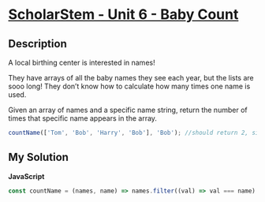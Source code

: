 # [ScholarStem - Unit 6 - Baby Count](https://www.codewars.com/kata/)

## Description

A local birthing center is interested in names!

They have arrays of all the baby names they see each year, but the lists are sooo long! They don’t know how to calculate how many times one name is used.

Given an array of names and a specific name string, return the number of times that specific name appears in the array.

```js
countName(['Tom', 'Bob', 'Harry', 'Bob'], 'Bob'); //should return 2, since "Bob" shows up 2 times in the array
```

## My Solution

**JavaScript**

```js
const countName = (names, name) => names.filter((val) => val === name).length;
```
